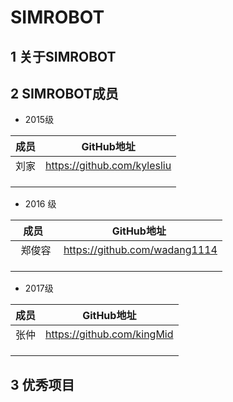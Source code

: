 # SIMROBOT 
## 1 关于SIMROBOT
## 2 SIMROBOT成员

* 2015级

| 成员 |  GitHub地址   |
| ---- | --- |
|   刘家   |   https://github.com/kylesliu  |
|      |     |
|      |     |
|      |     |

* 2016 级

| 成员 |  GitHub地址   |
| ---- | --- |
|   郑俊容  |  https://github.com/wadang1114 |
|      |     |
|      |     |
|      |     |


* 2017级

| 成员 |  GitHub地址   |
| ---- | --- |
|  张仲  |   https://github.com/kingMid  |
|      |     |
|      |     |
|      |     |

## 3 优秀项目
